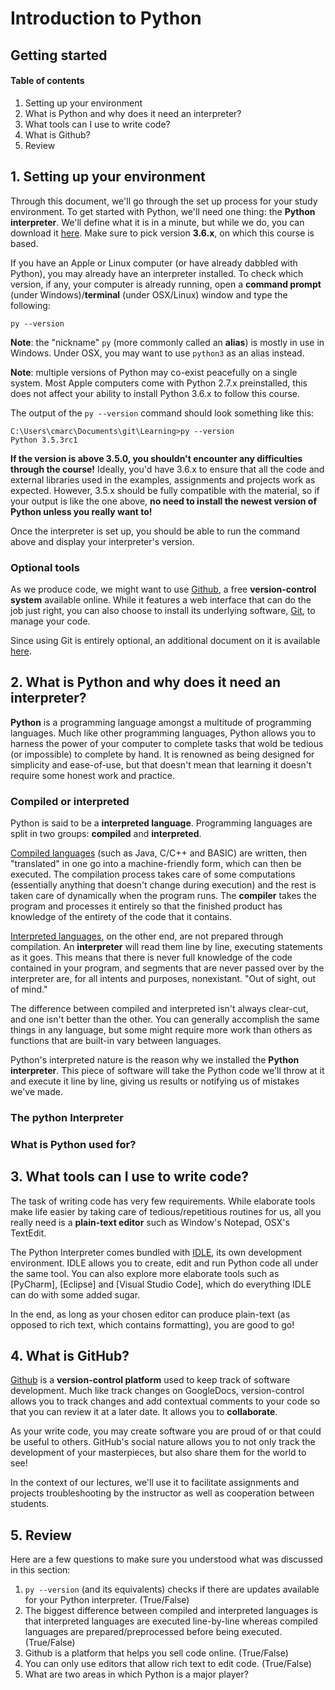 # Introduction to Python

## Getting started

#### Table of contents

1. Setting up your environment
2. What is Python and why does it need an interpreter?
3. What tools can I use to write code?
4. What is Github?
5. Review

## 1. Setting up your environment

Through this document, we'll go through the set up process for your study environment. To get started with Python, we'll need one thing: the __Python interpreter__. We'll define what it is in a minute, but while we do, you can download it [here](https://www.python.org/downloads/). Make sure to pick version __3.6.x__, on which this course is based.

If you have an Apple or Linux computer (or have already dabbled with Python), you may already have an interpreter installed. To check which version, if any, your computer is already running, open a __command prompt__ (under Windows)/__terminal__ (under OSX/Linux) window and type the following:

```
py --version
``` 

__Note__: the "nickname" `py` (more commonly called an __alias__) is mostly in use in Windows. Under OSX, you may want to use `python3` as an alias instead.

__Note__: multiple versions of Python may co-exist peacefully on a single system. Most Apple computers come with Python 2.7.x preinstalled, this does not affect your ability to install Python 3.6.x to follow this course.

The output of the `py --version` command should look something like this:

```
C:\Users\cmarc\Documents\git\Learning>py --version
Python 3.5.3rc1
```

__If the version is above 3.5.0, you shouldn't encounter any difficulties through the course!__ Ideally, you'd have 3.6.x to ensure that all the code and external libraries used in the examples, assignments and projects work as expected. However, 3.5.x should be fully compatible with the material, so if your output is like the one above, __no need to install the newest version of Python unless you really want to!__

Once the interpreter is set up, you should be able to run the command above and display your interpreter's version.

### Optional tools

As we produce code, we might want to use [Github](), a free __version-control system__ available online. While it features a web interface that can do the job just right, you can also choose to install its underlying software, [Git](), to manage your code.

Since using Git is entirely optional, an additional document on it is available [here]().

## 2. What is Python and why does it need an interpreter?

__Python__ is a programming language amongst a multitude of programming languages. Much like other programming languages, Python allows you to harness the power of your computer to complete tasks that wold be tedious (or impossible) to complete by hand. It is renowned as being designed for simplicity and ease-of-use, but that doesn't mean that learning it doesn't require some honest work and practice.

### Compiled or interpreted

Python is said to be a __interpreted language__. Programming languages are split in two groups: __compiled__ and __interpreted__. 

[Compiled languages](https://en.wikipedia.org/wiki/Compiled_language) (such as Java, C/C++ and BASIC) are written, then "translated" in one go into a machine-friendly form, which can then be executed. The compilation process takes care of some computations (essentially anything that doesn't change during execution) and the rest is taken care of dynamically when the program runs. The __compiler__ takes the program and processes it entirely so that the finished product has knowledge of the entirety of the code that it contains.

[Interpreted languages](https://en.wikipedia.org/wiki/Interpreted_language), on the other end, are not prepared through compilation. An __interpreter__ will read them line by line, executing statements as it goes. This means that there is never full knowledge of the code contained in your program, and segments that are never passed over by the interpreter are, for all intents and purposes, nonexistant. "Out of sight, out of mind."

The difference between compiled and interpreted isn't always clear-cut, and one isn't better than the other. You can generally accomplish the same things in any language, but some might require more work than others as functions that are built-in vary between languages.

Python's interpreted nature is the reason why we installed the __Python interpreter__. This piece of software will take the Python code we'll throw at it and execute it line by line, giving us results or notifying us of mistakes we've made. 

### The python Interpreter

### What is Python used for?

## 3. What tools can I use to write code?

The task of writing code has very few requirements. While elaborate tools make life easier by taking care of tedious/repetitious routines for us, all you really need is a __plain-text editor__ such as Window's Notepad, OSX's TextEdit.

The Python Interpreter comes bundled with [IDLE](https://docs.python.org/3/library/idle.html), its own development environment. IDLE allows you to create, edit and run Python code all under the same tool. You can also explore more elaborate tools such as [PyCharm], [Eclipse] and [Visual Studio Code], which do everything IDLE can do with some added sugar. 

In the end, as long as your chosen editor can produce plain-text (as opposed to rich text, which contains formatting), you are good to go!

## 4. What is GitHub?

[Github]() is a __version-control platform__ used to keep track of software development. Much like track changes on GoogleDocs, version-control allows you to track changes and add contextual comments to your code so that you can review it at a later date. It allows you to __collaborate__.

As your write code, you may create software you are proud of or that could be useful to others. GitHub's social nature allows you to not only track the development of your masterpieces, but also share them for the world to see!

In the context of our lectures, we'll use it to facilitate assignments and projects troubleshooting by the instructor as well as cooperation between students.

## 5. Review

Here are a few questions to make sure you understood what was discussed in this section:

1. `py --version` (and its equivalents) checks if there are updates available for your Python interpreter. (True/False)
2. The biggest difference between compiled and interpreted languages is that interpreted languages are executed line-by-line whereas compiled languages are prepared/preprocessed before being executed. (True/False)
3. Github is a platform that helps you sell code online. (True/False)
4. You can only use editors that allow rich text to edit code. (True/False)
5. What are two areas in which Python is a major player?